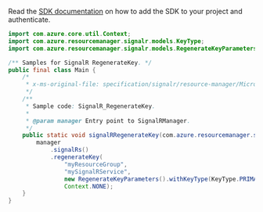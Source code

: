 Read the [SDK documentation](https://github.com/Azure/azure-sdk-for-java/blob/azure-resourcemanager-signalr_1.0.0-beta.3/sdk/signalr/azure-resourcemanager-signalr/README.md) on how to add the SDK to your project and authenticate.

```java
import com.azure.core.util.Context;
import com.azure.resourcemanager.signalr.models.KeyType;
import com.azure.resourcemanager.signalr.models.RegenerateKeyParameters;

/** Samples for SignalR RegenerateKey. */
public final class Main {
    /*
     * x-ms-original-file: specification/signalr/resource-manager/Microsoft.SignalRService/stable/2021-10-01/examples/SignalR_RegenerateKey.json
     */
    /**
     * Sample code: SignalR_RegenerateKey.
     *
     * @param manager Entry point to SignalRManager.
     */
    public static void signalRRegenerateKey(com.azure.resourcemanager.signalr.SignalRManager manager) {
        manager
            .signalRs()
            .regenerateKey(
                "myResourceGroup",
                "mySignalRService",
                new RegenerateKeyParameters().withKeyType(KeyType.PRIMARY),
                Context.NONE);
    }
}
```
